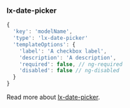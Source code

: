 ### lx-date-picker
```javascript
{
  'key': 'modelName',
  'type': 'lx-date-picker'
  'templateOptions': {
    'label': 'A checkbox label',
    'description': 'A description',
    'required': false, // ng-required
    'disabled': false // ng-disabled
  }
}
```
Read more about [lx-date-picker](http://ui.lumapps.com/directives/date-picker).
